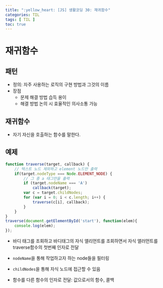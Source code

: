 ```yaml
---
title: ":yellow_heart: [JS] 생활코딩 30: 재귀함수"
categories: TIL
tags: [ TIL ]
toc: true
---
```


# 재귀함수

## 패턴

- 정의: 자주 사용하는 로직의 구현 방법과 그것의 이름
- 장점
  - 문제 해결 방법 습득 용이
  - 해결 방법 논의 시 효율적인 의사소통 가능



## 재귀함수

- 자기 자신을 호출하는 함수를 말한다.



## 예제

```js
function traverse(target, callback) {
    // 텍스트 노드 제외하고 element 노드만 출력
    if(target.nodeType === Node.ELEMENT_NODE) {
        // 그 중 a 태그만을 출력
        if (target.nodeName === 'A')
            callback(target);
    	var c = target.childNodes;
    	for (var i = 0; i < c.length; i++) {
        	traverse(c[i], callback);
    	}
    }
}
traverse(document.getElementById('start'), function(elem){
    console.log(elem);
});
```

- 바디 태그를 조회하고 바디태그의 자식 앨리먼트를 조회하면서 자식 앨러먼트를  traverse함수의 첫번째 인자로 전달

- `nodeName`을 통해 작업하고자 하는 node들을 필터링
- `childNodes`을 통해 자식 노드에 접근할 수 있음
- 함수를 다른 함수의 인자로 전달: 값으로서의 함수, 콜백